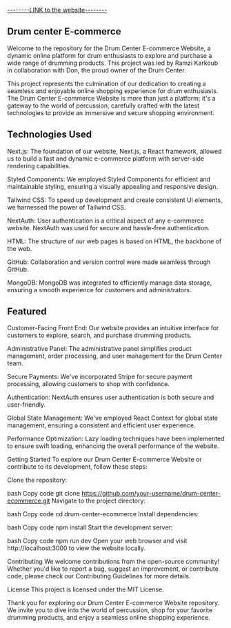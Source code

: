 [--------LINK to the website--------](https://ecommerce-front-sooty.vercel.app/)

## Drum center E-commerce 
Welcome to the repository for the Drum Center E-commerce Website, a dynamic online platform for drum enthusiasts to explore and purchase a wide range of drumming products. This project was led by Ramzi Karkoub in collaboration with Don, the proud owner of the Drum Center.

This project represents the culmination of our dedication to creating a seamless and enjoyable online shopping experience for drum enthusiasts. The Drum Center E-commerce Website is more than just a platform; it's a gateway to the world of percussion, carefully crafted with the latest technologies to provide an immersive and secure shopping environment.

## Technologies Used

Next.js: The foundation of our website, Next.js, a React framework, allowed us to build a fast and dynamic e-commerce platform with server-side rendering capabilities.

Styled Components: We employed Styled Components for efficient and maintainable styling, ensuring a visually appealing and responsive design.

Tailwind CSS: To speed up development and create consistent UI elements, we harnessed the power of Tailwind CSS.

NextAuth: User authentication is a critical aspect of any e-commerce website. NextAuth was used for secure and hassle-free authentication.

HTML: The structure of our web pages is based on HTML, the backbone of the web.

GitHub: Collaboration and version control were made seamless through GitHub.

MongoDB: MongoDB was integrated to efficiently manage data storage, ensuring a smooth experience for customers and administrators.

## Featured
Customer-Facing Front End: Our website provides an intuitive interface for customers to explore, search, and purchase drumming products.

Administrative Panel: The administrative panel simplifies product management, order processing, and user management for the Drum Center team.

Secure Payments: We've incorporated Stripe for secure payment processing, allowing customers to shop with confidence.

Authentication: NextAuth ensures user authentication is both secure and user-friendly.

Global State Management: We've employed React Context for global state management, ensuring a consistent and efficient user experience.

Performance Optimization: Lazy loading techniques have been implemented to ensure swift loading, enhancing the overall performance of the website.

Getting Started
To explore our Drum Center E-commerce Website or contribute to its development, follow these steps:

Clone the repository:

bash
Copy code
git clone https://github.com/your-username/drum-center-ecommerce.git
Navigate to the project directory:

bash
Copy code
cd drum-center-ecommerce
Install dependencies:

bash
Copy code
npm install
Start the development server:

bash
Copy code
npm run dev
Open your web browser and visit http://localhost:3000 to view the website locally.

Contributing
We welcome contributions from the open-source community! Whether you'd like to report a bug, suggest an improvement, or contribute code, please check our Contributing Guidelines for more details.

License
This project is licensed under the MIT License.

Thank you for exploring our Drum Center E-commerce Website repository. We invite you to dive into the world of percussion, shop for your favorite drumming products, and enjoy a seamless online shopping experience.
